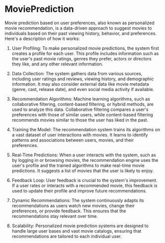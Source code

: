 # MoviePrediction

Movie prediction based on user preferences, also known as personalized movie recommendation, is a data-driven approach to suggest movies to individuals based on their past viewing history, behavior, and preferences. Here's a description of how it works:

1. User Profiling: To make personalized movie predictions, the system first creates a profile for each user. This profile includes information such as the user's past movie ratings, genres they prefer, actors or directors they like, and any other relevant information.

2. Data Collection: The system gathers data from various sources, including user ratings and reviews, viewing history, and demographic information. It may also consider external data like movie metadata (genre, cast, release date), and even social media activity if available.

3. Recommendation Algorithms: Machine learning algorithms, such as collaborative filtering, content-based filtering, or hybrid methods, are used to analyze this data. Collaborative filtering compares a user's preferences with those of similar users, while content-based filtering recommends movies similar to those the user has liked in the past.

4. Training the Model: The recommendation system trains its algorithms on a vast dataset of user interactions with movies. It learns to identify patterns and associations between users, movies, and their preferences.

5. Real-Time Predictions: When a user interacts with the system, such as by logging in or browsing movies, the recommendation engine uses the user's profile and the trained algorithms to make real-time movie predictions. It suggests a list of movies that the user is likely to enjoy.

6. Feedback Loop: User feedback is crucial to the system's improvement. If a user rates or interacts with a recommended movie, this feedback is used to update their profile and improve future recommendations.

7. Dynamic Recommendations: The system continuously adapts its recommendations as users watch new movies, change their preferences, or provide feedback. This ensures that the recommendations stay relevant over time.

8. Scalability: Personalized movie prediction systems are designed to handle large user bases and vast movie catalogs, ensuring that recommendations are tailored to each individual user.
